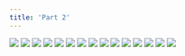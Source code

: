 ```yaml
---
title: 'Part 2'
---
```


![](/images/the-thing-in-the-water/part-2/016.png)
![](/images/the-thing-in-the-water/part-2/017.png)
![](/images/the-thing-in-the-water/part-2/018.png)
![](/images/the-thing-in-the-water/part-2/019.png)
![](/images/the-thing-in-the-water/part-2/020.png)
![](/images/the-thing-in-the-water/part-2/021.png)
![](/images/the-thing-in-the-water/part-2/022.png)
![](/images/the-thing-in-the-water/part-2/023.png)
![](/images/the-thing-in-the-water/part-2/024.png)
![](/images/the-thing-in-the-water/part-2/025.png)
![](/images/the-thing-in-the-water/part-2/026.png)
![](/images/the-thing-in-the-water/part-2/027.png)
![](/images/the-thing-in-the-water/part-2/028.png)
![](/images/the-thing-in-the-water/part-2/029.png)
![](/images/the-thing-in-the-water/part-2/030.png)